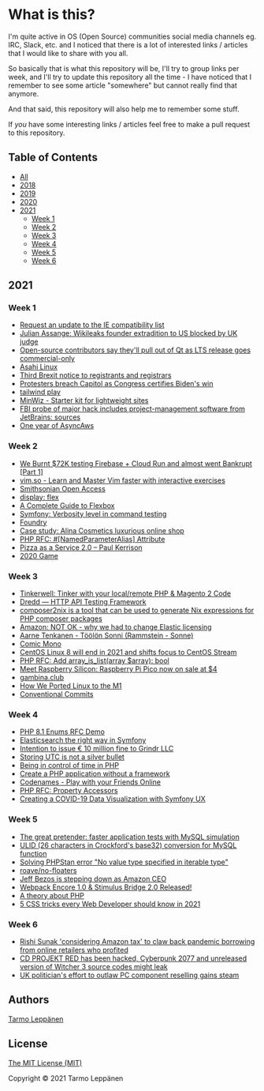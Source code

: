 # What is this?

I'm quite active in OS (Open Source) communities social media channels eg. IRC, Slack, etc. and I 
noticed that there is a lot of interested links / articles that I would like to share with you all.

So basically that is what this repository will be, I'll try to group links per week, and I'll try to
update this repository all the time - I have noticed that I remember to see some article "somewhere"
but cannot really find that anymore.

And that said, this repository will also help me to remember some stuff.

If _you_ have some interesting links / articles feel free to make a pull request to this repository.

## Table of Contents

  * [All](all.md)
  * [2018](2018.md)
  * [2019](2019.md)
  * [2020](2020.md)
  * [2021](#2021)
     * [Week 1](#week-1)
     * [Week 2](#week-2)
     * [Week 3](#week-3)
     * [Week 4](#week-4)
     * [Week 5](#week-5)
     * [Week 6](#week-6)

## 2021

### Week 1

 - [Request an update to the IE compatibility list](https://docs.microsoft.com/en-us/microsoft-edge/web-platform/ie-to-microsoft-edge-redirection#request-an-update-to-the-ie-compatibility-list)
 - [Julian Assange: Wikileaks founder extradition to US blocked by UK judge](https://www.bbc.com/news/uk-55528241)
 - [Open-source contributors say they'll pull out of Qt as LTS release goes commercial-only](https://www.theregister.com/2021/01/05/qt_lts_goes_commercial_only/)
 - [Asahi Linux](https://asahilinux.org/)
 - [Third Brexit notice to registrants and registrars](https://eurid.eu/en/news/third-brexit-notice-to-registrants-and-registrars/)
 - [Protesters breach Capitol as Congress certifies Biden's win](https://edition.cnn.com/politics/live-news/congress-electoral-college-vote-count-2021/h_827fbc8cf8d03aba895c3a2f858d12ec)
 - [tailwind play](https://play.tailwindcss.com/jaeBbVOLzz?size=1050x866)
 - [MinWiz - Starter kit for lightweight sites](https://minwiz.com/)
 - [FBI probe of major hack includes project-management software from JetBrains: sources](https://www.reuters.com/article/us-global-cyber-jetbrains/fbi-probe-of-major-hack-includes-project-management-software-from-jetbrains-sources-idUSKBN29B2RR)
 - [One year of AsyncAws](https://developer.happyr.com/one-year-async-aws)

### Week 2

 - [We Burnt $72K testing Firebase + Cloud Run and almost went Bankrupt [Part 1]](https://blog.tomilkieway.com/72k-1/)
 - [vim.so - Learn and Master Vim faster with interactive exercises](https://www.vim.so/)
 - [Smithsonian Open Access](https://www.si.edu/openaccess)
 - [display: flex](https://flexbox.help/)
 - [A Complete Guide to Flexbox](https://css-tricks.com/snippets/css/a-guide-to-flexbox/)
 - [Symfony: Verbosity level in command testing](https://matok.me.uk/8/symfony-verbosity-level-in-command-testing)
 - [Foundry](https://github.com/zenstruck/foundry)
 - [Case study: Alina Cosmetics luxurious online shop](https://netgen.io/blog/case-study-alina-cosmetics-luxurious-online-shop)
 - [PHP RFC: #[NamedParameterAlias] Attribute](https://wiki.php.net/rfc/named_parameter_alias_attribute)
 - [Pizza as a Service 2.0 – Paul Kerrison](http://www.paulkerrison.co.uk/random/pizza-as-a-service-2-0)
 - [2020 Game](https://2020game.io/)

### Week 3

 - [Tinkerwell: Tinker with your local/remote PHP & Magento 2 Code](https://blog.magepsycho.com/tinkerwell-tinker-with-your-local-remote-php-magento-2-code/)
 - [Dredd — HTTP API Testing Framework](https://dredd.id)
 - [composer2nix is a tool that can be used to generate Nix expressions for PHP composer packages](https://github.com/svanderburg/composer2nix)
 - [Amazon: NOT OK - why we had to change Elastic licensing](https://www.elastic.co/blog/why-license-change-AWS)
 - [Aarne Tenkanen - Töölön Sonni (Rammstein - Sonne)](https://www.youtube.com/watch?v=bmadWAuaRhs)
 - [Comic Mono](https://dtinth.github.io/comic-mono-font/)
 - [CentOS Linux 8 will end in 2021 and shifts focus to CentOS Stream](https://www.cyberciti.biz/linux-news/centos-linux-8-will-end-in-2021-and-shifts-focus-to-centos-stream/)
 - [PHP RFC: Add array_is_list(array $array): bool](https://wiki.php.net/rfc/is_list)
 - [Meet Raspberry Silicon: Raspberry Pi Pico now on sale at $4](https://www.raspberrypi.org/blog/raspberry-pi-silicon-pico-now-on-sale/)
 - [gambina.club](https://gambina.club/)
 - [How We Ported Linux to the M1](https://corellium.com/blog/linux-m1)
 - [Conventional Commits](https://www.conventionalcommits.org/en/v1.0.0/)

### Week 4

 - [PHP 8.1 Enums RFC Demo](https://tysonandre.github.io/php-rfc-demo/enums/)
 - [Elasticsearch the right way in Symfony](https://jolicode.com/blog/elasticsearch-the-right-way-in-symfony)
 - [Intention to issue € 10 million fine to Grindr LLC](https://www.datatilsynet.no/en/news/2021/intention-to-issue--10-million-fine-to-grindr-llc2/)
 - [Storing UTC is not a silver bullet](https://codeblog.jonskeet.uk/2019/03/27/storing-utc-is-not-a-silver-bullet/)
 - [Being in control of time in PHP](https://blog.frankdejonge.nl/being-in-control-of-time-in-php/)
 - [Create a PHP application without a framework](https://github.com/PatrickLouys/no-framework-tutorial)
 - [Codenames - Play with your Friends Online](https://codenames.game/)
 - [PHP RFC: Property Accessors](https://wiki.php.net/rfc/property_accessors)
 - [Creating a COVID-19 Data Visualization with Symfony UX](https://dev.to/qferrer/creating-a-covid-19-data-visualization-with-symfony-ux-chart-js-2khj)

### Week 5

 - [The great pretender: faster application tests with MySQL simulation](https://medium.com/vimeo-engineering-blog/the-great-pretender-faster-application-tests-with-mysql-simulation-26250f13d251)
 - [ULID (26 characters in Crockford's base32) conversion for MySQL function](https://gist.github.com/kenji4569/47ce8bbd6bef7b85ba1f97e018f34cf3)
 - [Solving PHPStan error "No value type specified in iterable type"](https://phpstan.org/blog/solving-phpstan-no-value-type-specified-in-iterable-type)
 - [roave/no-floaters](https://github.com/Roave/no-floaters)
 - [Jeff Bezos is stepping down as Amazon CEO](https://www.businessinsider.com/jeff-bezos-to-step-down-as-amazon-ceo-2021-2)
 - [Webpack Encore 1.0 & Stimulus Bridge 2.0 Released!](https://symfony.com/blog/webpack-encore-1-0-and-stimulus-bridge-2-0-released)
 - [A theory about PHP](https://www.commitstrip.com/en/2021/02/03/a-theory-about-php/)
 - [5 CSS tricks every Web Developer should know in 2021](https://www.youtube.com/watch?v=wfaDzSL6ll0)

### Week 6

 - [Rishi Sunak 'considering Amazon tax' to claw back pandemic borrowing from online retailers who profited](https://news.sky.com/story/rishi-sunak-considering-amazon-tax-to-claw-back-pandemic-borrowing-from-online-retailers-who-profited-12211857)
 - [CD PROJEKT RED has been hacked, Cyberpunk 2077 and unreleased version of Witcher 3 source codes might leak](https://videocardz.com/newz/cd-projekt-red-has-been-hacked-cyberpunk-2077-and-unreleased-version-of-witcher-3-source-codes-might-leak)
 - [UK politician's effort to outlaw PC component reselling gains steam](https://www.pcgamer.com/uk-politicians-effort-to-outlaw-pc-component-reselling-gains-steam/)

## Authors

[Tarmo Leppänen](https://github.com/tarlepp)

## License

[The MIT License (MIT)](LICENSE)

Copyright © 2021 Tarmo Leppänen
